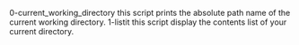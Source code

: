 0-current_working_directory this script prints the absolute path name of the current working directory.
1-listit this script display the contents list of your current directory.
